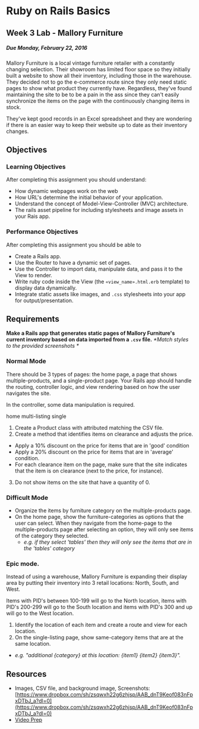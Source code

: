 # Ruby on Rails Basics
## Week 3 Lab - Mallory Furniture
##### Due Monday, February 22, 2016

Mallory Furniture is a local vintage furniture retailer with a constantly changing selection. Their showroom has limited floor space so they initially built a website to show all their inventory, including those in the warehouse.
They decided not to go the e-commerce route since they only need static pages to show what product they currently have. Regardless, they've found maintaining the site to be to be a pain in the ass since they can't easily synchronize the items on the page with the continuously changing items in stock.

They've kept good records in an Excel spreadsheet and they are wondering if there is an easier way to keep their website up to date as their inventory changes.

## Objectives
### Learning Objectives
After completing this assignment you should understand:

* How dynamic webpages work on the web
* How URL's determine the initial behavior of your application.
* Understand the concept of Model-View-Controller (MVC) architecture.
* The rails asset pipeline for including stylesheets and image assets in your Rais app.


### Performance Objectives
After completing this assignment you should be able to

* Create a Rails app.
* Use the Router to have a dynamic set of pages.
* Use the Controller to import data, manipulate data, and pass it to the View to render.
* Write ruby code inside the View (the `«view_name».html.erb` template) to display data dynamically.
* Integrate static assets like images, and `.css` stylesheets into your app for output/presentation.

## Requirements
**Make a Rails app that generates static pages of Mallory Furniture's current inventory based on data imported from a `.csv` file.** _*Match styles to the provided screenshots *_

### Normal Mode
There should be 3 types of pages: the home page, a page that shows multiple-products, and a single-product page. Your Rails app should handle the routing, controller logic, and view rendering based on how the user navigates the site.

In the controller, some data manipulation is required.

home multi-listing single
1. Create a Product class with attributed matching the CSV file.
2. Create a method that identifies items on clearance and adjusts the price.
  * Apply a 10% discount on the price for items that are in 'good' condition
  * Apply a 20% discount on the price for items that are in 'average' condition.
  * For each clearance item on the page, make sure that the site indicates that the item is on clearance (next to the price, for instance).
3. Do not show items on the site that have a quantity of 0.

### Difficult Mode
* Organize the items by furniture category on the multiple-products page.
* On the home page, show the furniture-categories as options that the user can select. When they navigate from the home-page to the multiple-products page after selecting an option, they will only see items of the category they selected.
  * _e.g. if they select 'tables' then they will only see the items that are in the 'tables' category_

### Epic mode.
Instead of using a warehouse, Mallory Furniture is expanding their display area by putting their inventory into 3 retail locations: North, South, and West.

Items with PID's between 100-199 will go to the North location, items with PID's 200-299 will go to the South location and items with PID's 300 and up will go to the West location.

1. Identify the location of each item and create a route and view for each location.
2. On the single-listing page, show same-category items that are at the same location.
  * _e.g. "additional {category} at this location: {item1} {item2} {item3}"._

## Resources
* Images, CSV file, and background image, Screenshots: [https://www.dropbox.com/sh/zsqwxh22g6zhjsp/AAB_dnT9Keof083nFpxDTbJ_a?dl=0](https://www.dropbox.com/sh/zsqwxh22g6zhjsp/AAB_dnT9Keof083nFpxDTbJ_a?dl=0)
* [Video Prep](https://vimeo.com/139012189)
